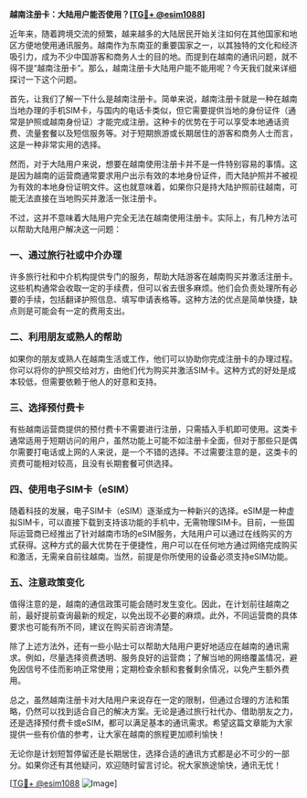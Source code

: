 **越南注册卡：大陆用户能否使用？[[TG💪+ @esim1088](https://t.me/s/esim1088)]**

近年来，随着跨境交流的频繁，越来越多的大陆居民开始关注如何在其他国家和地区方便地使用通讯服务。越南作为东南亚的重要国家之一，以其独特的文化和经济吸引力，成为不少中国游客和商务人士的目的地。而提到在越南的通讯问题，就不得不提“越南注册卡”。那么，越南注册卡大陆用户能不能用呢？今天我们就来详细探讨一下这个问题。

首先，让我们了解一下什么是越南注册卡。简单来说，越南注册卡就是一种在越南当地办理的手机SIM卡，与国内的电话卡类似，但它需要提供当地的身份证件（通常是护照或越南身份证）才能完成注册。这种卡的优势在于可以享受本地通话资费、流量套餐以及短信服务等。对于短期旅游或长期居住的游客和商务人士而言，这是一种非常实用的选择。

然而，对于大陆用户来说，想要在越南使用注册卡并不是一件特别容易的事情。这是因为越南的运营商通常要求用户出示有效的本地身份证件，而大陆护照并不被视为有效的本地身份证明文件。这也就意味着，如果你只是持大陆护照前往越南，可能无法直接在当地购买并激活一张注册卡。

不过，这并不意味着大陆用户完全无法在越南使用注册卡。实际上，有几种方法可以帮助大陆用户解决这一问题：

### **一、通过旅行社或中介办理**
许多旅行社和中介机构提供专门的服务，帮助大陆游客在越南购买并激活注册卡。这些机构通常会收取一定的手续费，但可以省去很多麻烦。他们会负责处理所有必要的手续，包括翻译护照信息、填写申请表格等。这种方法的优点是简单快捷，缺点则是可能会有一定的费用支出。

### **二、利用朋友或熟人的帮助**
如果你的朋友或熟人在越南生活或工作，他们可以协助你完成注册卡的办理过程。你可以将你的护照交给对方，由他们代为购买并激活SIM卡。这种方式的好处是成本较低，但需要依赖于他人的好意和支持。

### **三、选择预付费卡**
有些越南运营商提供的预付费卡不需要进行注册，只需插入手机即可使用。这类卡通常适用于短期访问的用户，虽然功能上可能不如注册卡全面，但对于那些只是偶尔需要打电话或上网的人来说，是一个不错的选择。不过需要注意的是，这类卡的资费可能相对较高，且没有长期套餐可供选择。

### **四、使用电子SIM卡（eSIM）**
随着科技的发展，电子SIM卡（eSIM）逐渐成为一种新兴的选择。eSIM是一种虚拟SIM卡，可以直接下载到支持该功能的手机中，无需物理SIM卡。目前，一些国际运营商已经推出了针对越南市场的eSIM服务，大陆用户可以通过在线购买的方式获得。这种方式的最大优势在于便捷性，用户可以在任何地方通过网络完成购买和激活，无需亲自前往越南。当然，前提是你所使用的设备必须支持eSIM功能。

### **五、注意政策变化**
值得注意的是，越南的通信政策可能会随时发生变化。因此，在计划前往越南之前，最好提前查询最新的规定，以免出现不必要的麻烦。此外，不同运营商的具体要求也可能有所不同，建议在购买前咨询清楚。

除了上述方法外，还有一些小贴士可以帮助大陆用户更好地适应在越南的通讯需求。例如，尽量选择资费透明、服务良好的运营商；了解当地的网络覆盖情况，避免因信号不佳而影响正常使用；定期检查余额和套餐剩余情况，以免产生额外费用。

总之，虽然越南注册卡对大陆用户来说存在一定的限制，但通过合理的方法和策略，仍然可以找到适合自己的解决方案。无论是通过旅行社代办、借助朋友之力，还是选择预付费卡或eSIM，都可以满足基本的通讯需求。希望这篇文章能为大家提供一些有价值的参考，让大家在越南的旅程更加顺利愉快！

无论你是计划短暂停留还是长期居住，选择合适的通讯方式都是必不可少的一部分。如果你还有其他疑问，欢迎随时留言讨论。祝大家旅途愉快，通讯无忧！

[[TG💪+ @esim1088](https://t.me/s/esim1088) ![Image](https://i.postimg.cc/4NQfJmqS/Snipaste-2025-05-13-00-14-12.png)]